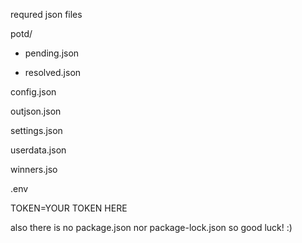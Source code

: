 

requred json files



potd/

* pending.json
 
* resolved.json
 
config.json

outjson.json

settings.json

userdata.json

winners.jso

.env

TOKEN=YOUR TOKEN HERE

also there is no package.json nor package-lock.json so good luck! :)


